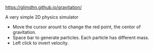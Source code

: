 https://glimdhn.github.io/gravitation/

A very simple 2D physics simulator

- Move the cursor arount to change the red point, the centor of gravitation.
- Space bar to generate particles. Each particle has different mass.
- Left click to invert velocity.
